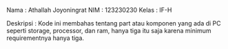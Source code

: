 Nama : Athallah Joyoningrat
NIM : 123230230
Kelas : IF-H

Deskripsi :
Kode ini membahas tentang part atau komponen yang ada di PC seperti storage, processor, dan ram, hanya tiga itu saja karena minimum requirementnya hanya tiga.
